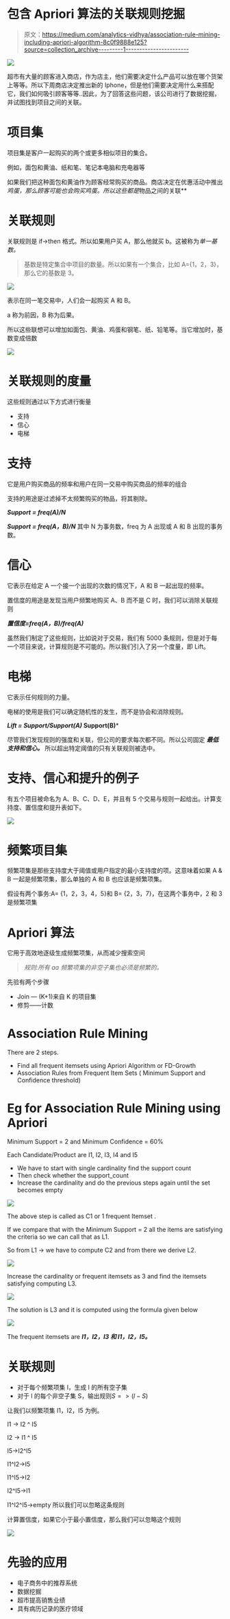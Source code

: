 # 包含 Apriori 算法的关联规则挖掘

> 原文：<https://medium.com/analytics-vidhya/association-rule-mining-including-apriori-algorithm-8c0f9888e125?source=collection_archive---------1----------------------->

![](img/b72c7b966fad6b39dff57c12d57741cf.png)

超市有大量的顾客进入商店，作为店主，他们需要决定什么产品可以放在哪个货架上等等。所以下周商店决定推出新的 Iphone，但是他们需要决定用什么来搭配它，我们如何吸引顾客等等..因此，为了回答这些问题，该公司进行了数据挖掘，并试图找到项目之间的关联。

# 项目集

项目集是客户一起购买的两个或更多相似项目的集合。

例如，面包和黄油、纸和笔、笔记本电脑和充电器等

如果我们把这种面包和黄油作为顾客经常购买的商品。商店决定在优惠活动中推出*鸡蛋，那么顾客可能也会购买鸡蛋。所以这些都是*物品之间的关联**

# 关联规则

关联规则是 if→then 格式。所以如果用户买 A，那么他就买 b。这被称为*单一基数。*

> 基数是特定集合中项目的数量。所以如果有一个集合，比如 A={1，2，3}，那么它的基数是 3。

![](img/e669b23fdd67d3b8a7f1fab5e4ff9e44.png)

表示在同一笔交易中，人们会一起购买 A 和 B。

a 称为前因，B 称为后果。

所以这些联想可以增加如面包、黄油、鸡蛋和钢笔、纸、铅笔等。当它增加时，基数变成倍数

![](img/ccd04a8267d391020947b5aec1f146fd.png)

# 关联规则的度量

这些规则通过以下方式进行衡量

*   支持
*   信心
*   电梯

# 支持

它是用户购买商品的频率和用户在同一交易中购买商品的频率的组合

支持的用途是过滤掉不太频繁购买的物品，将其剔除。

***Support = freq(A)/N***

***Support = freq(A，B)/N*** 其中 N 为事务数，freq 为 A 出现或 A 和 B 出现的事务数。

# 信心

它表示在给定 A 一个接一个出现的次数的情况下，A 和 B 一起出现的频率。

置信度的用途是发现当用户频繁地购买 A、B 而不是 C 时，我们可以消除关联规则

***置信度=freq(A，B)/freq(A)***

虽然我们制定了这些规则，比如说对于交易，我们有 5000 条规则，但是对于每一个项目来说，计算规则是不可能的。所以我们引入了另一个度量，即 Lift。

# 电梯

它表示任何规则的力量。

电梯的使用是我们可以确定随机性的发生，而不是协会和消除规则。

***Lift = Support/Support(A)* Support(B)***

尽管我们发现规则的强度和关联，但公司的要求每次都不同。所以公司固定 ***最低支持和信心。*** 所以超出特定阈值的只有关联规则被选中。

# 支持、信心和提升的例子

有五个项目被命名为 A、B、C、D、E，并且有 5 个交易与规则一起给出。计算支持度、置信度和提升表如下。

![](img/501e43f584d9f99233f319315a12b5ac.png)

# 频繁项目集

频繁项集是那些支持度大于阈值或用户指定的最小支持度的项。这意味着如果 A & B 一起是频繁项集，那么单独的 A 和 B 也应该是频繁项集。

假设有两个事务:A= {1，2，3，4，5}和 B= {2，3，7}，在这两个事务中，2 和 3 是频繁项集

# Apriori 算法

它用于高效地逐级生成频繁项集，从而减少搜索空间

> *规则:所有 aa 频繁项集的非空子集也必须是频繁的。*

先验有两个步骤

*   Join — (K+1)来自 K 的项目集
*   修剪——计数

# Association Rule Mining

There are 2 steps.

*   Find all frequent itemsets using Apriori Algorithm or FD-Growth
*   Association Rules from Frequent Item Sets ( Minimum Support and Confidence threshold)

# Eg for Association Rule Mining using Apriori

Minimum Support = 2 and Minimum Confidence = 60%

Each Candidate/Product are I1, I2, I3, I4 and I5

*   We have to start with single cardinality find the support count
*   Then check whether the support_count
*   Increase the cardinality and do the previous steps again until the set becomes empty

![](img/67d1657db1aacd0e79103cb67e3900a7.png)

The above step is called as C1 or 1 frequent Itemset .

If we compare that with the Minimum Support = 2 all the items are satisfying the criteria so we can call that as L1.

So from L1 → we have to compute C2 and from there we derive L2.

![](img/d03a4693dbea7e0cdcbeb20b737685b4.png)

Increase the cardinality or frequent itemsets as 3 and find the itemsets satisfying computing L3.

![](img/50e2a211e80a95eedac99c1542e8da5a.png)

The solution is L3 and it is computed using the formula given below

![](img/a83af383a2c30a9ffe1d6f8e4053435b.png)

The frequent itemsets are ***I1，I2，I3 和 I1，I2，I5。***

# 关联规则

*   对于每个频繁项集 l，生成 l 的所有空子集
*   对于 l 的每个非空子集 S，输出规则$S=> (l-S)$

让我们以频繁项集 I1，I2，I5 为例。

I1 → I2 ^ I5

I2 → I1 ^ I5

I5→I2^I5

I1^I2→I5

I1^I5→I2

I2^I5→I1

I1^I2^I5→empty 所以我们可以忽略这条规则

计算置信度，如果它小于最小置信度，那么我们可以忽略这个规则

![](img/3874709f811660417058209a818670b4.png)

# 先验的应用

*   电子商务中的推荐系统
*   数据挖掘
*   超市提高销售业绩
*   具有病历记录的医疗领域
